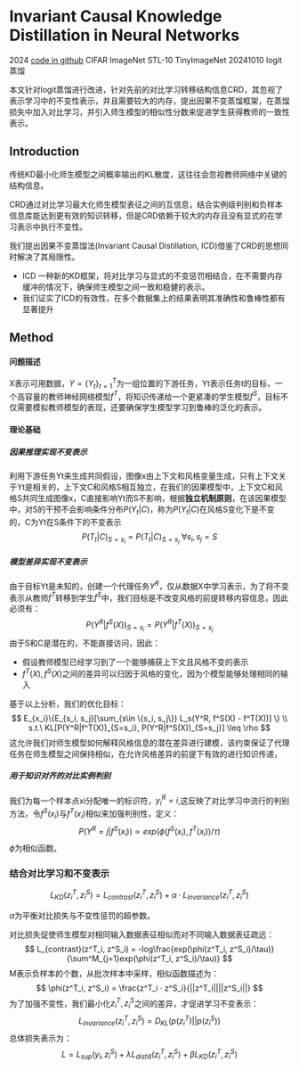 # Invariant Causal Knowledge Distillation in Neural Networks

2024	[code in github](https://github.com/giakoumoglou/distillers)	CIFAR ImageNet STL-10 TinyImageNet	20241010	logit蒸馏

本文针对logit蒸馏进行改进，针对先前的对比学习转移结构信息CRD，其忽视了表示学习中的不变性表示，并且需要较大的内存，提出因果不变蒸馏框架，在蒸馏损失中加入对比学习，并引入师生模型的相似性分数来促进学生获得教师的一致性表示。

## Introduction

传统KD最小化师生模型之间概率输出的KL散度，这往往会忽视教师网络中关键的结构信息。

CRD通过对比学习最大化师生模型表征之间的互信息，结合实例级判别和负样本信息库能达到更有效的知识转移，但是CRD依赖于较大的内存且没有显式的在学习表示中执行不变性。

我们提出因果不变蒸馏法(Invariant Causal Distillation, ICD)借鉴了CRD的思想同时解决了其局限性。

- ICD 一种新的KD框架，将对比学习与显式的不变惩罚相结合，在不需要内存缓冲的情况下，确保师生模型之间一致和稳健的表示。
- 我们证实了ICD的有效性，在多个数据集上的结果表明其准确性和鲁棒性都有显著提升

## Method

#### 问题描述

X表示可用数据，$Y = \{ Y_t\}^T_{t=1}$为一组位置的下游任务，Yt表示任务t的目标，一个高容量的教师神经网络模型$f^T$，将知识传递给一个更紧凑的学生模型$f^S$，目标不仅需要模拟教师模型的表现，还要确保学生模型学习到鲁棒的泛化的表示。

#### 理论基础

##### 因果推理实现不变表示

利用下游任务Yt来生成共同假设，图像x由上下文和风格变量生成，只有上下文关于Yt是相关的，上下文C和风格S相互独立，在我们的因果模型中，上下文C和风格S共同生成图像x，C直接影响Yt而S不影响，根据**独立机制原则**，在该因果模型中，对S的干预不会影响条件分布$P(Y_t|C)$，称为$P(Y_t|C)$在风格S变化下是不变的，C为Yt在S条件下的不变表示
$$
P(T_t|C)_{S=s_i} = P(T_t|C)_{S=s_j}\ \forall s_i, s_j = S
$$

##### 模型差异实现不变表示

由于目标Yt是未知的，创建一个代理任务$Y^R$，仅从数据X中学习表示，为了将不变表示从教师$f^T$转移到学生$f^S$中，我们目标是不改变风格的前提转移内容信息，因此必须有：
$$
P(Y^R|f^S(X))_{S=s_i} = P(Y^R|f^T(X))_{S=s_j}
$$
由于S和C是潜在的，不能直接访问，因此：

- 假设教师模型已经学习到了一个能够捕获上下文且风格不变的表示
- $f^T(X), f^S(X)$之间的差异可以归因于风格的变化，因为个模型能够处理相同的输入

基于以上分析，我们的优化目标：
$$
E_{x_i}\{E_{s_i, s_j}[\sum_{s\in \{s_i, s_j\}} L_s(Y^R, f^S(X) - f^T(X))] \}  \\
s.t.\ KL[P(Y^R|f^T(X))_{S=s_i}, P(Y^R|f^S(X))_{S=s_j}] \leq \rho
$$
这允许我们对师生模型如何解释风格信息的潜在差异进行建模，该约束保证了代理任务在师生模型之间保持相似，在允许风格差异的前提下有效的进行知识传递，

##### 用于知识对齐的对比实例判别

我们为每一个样本点xi分配唯一的标识符，$y^R_i = i$,这反映了对比学习中流行的判别方法，令$f^S(x_i)$与$f^T(x_i)$相似来加强判别性，定义：
$$
P(Y^R = j | f^S(x_i)) \propto exp(\phi(f^S(x_i), f^T(x_i))/\tau)
$$
$\phi$为相似函数。

### 结合对比学习和不变表示

$$
L_{KD}(z^T_i, z^S_i) = L_{contrast}(z^T_i, z^S_i) + \alpha·L_{invariance}(z^T_i, z^S_i)
$$

$\alpha$为平衡对比损失与不变性惩罚的超参数。

对比损失促使师生模型对相同输入数据表征相似而对不同输入数据表征疏远：
$$
L_{contrast}(z^T_i, z^S_i) = -log\frac{exp(\phi(z^T_i, z^S_i)/\tau)}{\sum^M_{j=1}exp(\phi(z^T_i, z^S_i)/\tau)}
$$
M表示负样本的个数，从批次样本中采样，相似函数描述为：
$$
\phi(z^T_i, z^S_i) = \frac{z^T_i · z^S_i}{||z^T_i||||z^S_i||}
$$
为了加强不变性，我们最小化$z^T_i, z^S_i$之间的差异，才促进学习不变表示：
$$
L_{invariance}(z^T_i, z^S_i) = D_{KL}(p(z^T_i) || p(z^S_i))
$$
总体损失表示为：
$$
L = L_{sup}(y_i, z^S_i) + \lambda L_{distill}(z^T_i, z^S_i) + \beta L_{KD}(z^T_i, z^S_i)
$$
